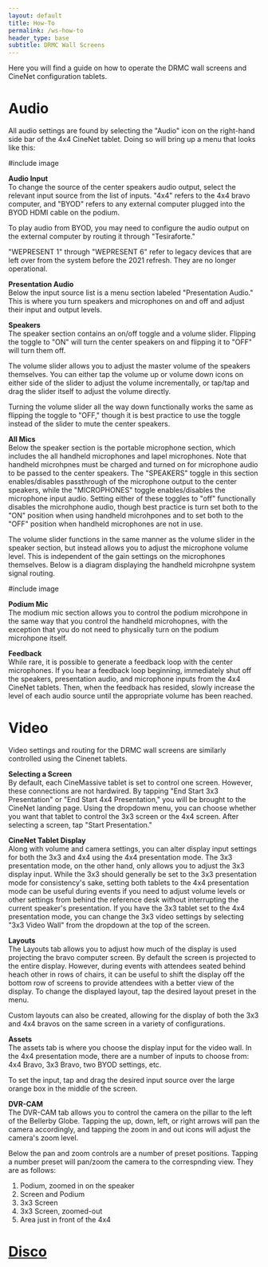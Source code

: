 ```yaml
---
layout: default
title: How-To
permalink: /ws-how-to
header_type: base
subtitle: DRMC Wall Screens
---
```


Here you will find a guide on how to operate the DRMC wall screens and CineNet configuration tablets.

# Audio

All audio settings are found by selecting the "Audio" icon on the right-hand side bar of the 4x4 CineNet tablet. Doing so will bring up a menu that looks like this: 

#include image

**Audio Input**\
To change the source of the center speakers audio output, select the relevant input source from the list of inputs. "4x4" refers to the 4x4 bravo computer, and "BYOD" refers to any external computer plugged into the BYOD HDMI cable on the podium. 

To play audio from BYOD, you may need to configure the audio output on the external computer by routing it through "Tesiraforte."

"WEPRESENT 1" through "WEPRESENT 6" refer to legacy devices that are left over from the system before the 2021 refresh. They are no longer operational.

**Presentation Audio**\
Below the input source list is a menu section labeled "Presentation Audio." This is where you turn speakers and microphones on and off and adjust their input and output levels.

**Speakers**\
The speaker section contains an on/off toggle and a volume slider. Flipping the toggle to "ON" will turn the center speakers on and flipping it to "OFF" will turn them off.

The volume slider allows you to adjust the master volume of the speakers themselves. You can either tap the volume up or volume down icons on either side of the slider to adjust the volume incrementally, or tap/tap and drag the slider itself to adjust the volume directly. 

Turning the volume slider all the way down functionally works the same as flipping the toggle to "OFF," though it is best practice to use the toggle instead of the slider to mute the center speakers.

**All Mics**\
Below the speaker section is the portable microphone section, which includes the all handheld microphones and lapel microphones. Note that handheld microhpnes must be charged and turned on for microphone audio to be passed to the center speakers. The "SPEAKERS" toggle in this section enables/disables passthrough of the microphone output to the center speakers, while the "MICROPHONES" toggle enables/disables the microphone input audio. Setting either of these toggles to "off" functionally disables the microhphone audio, though best practice is turn set both to the "ON" position when using handheld microhpones and to set both to the "OFF" position when handheld microphones are not in use.

The volume slider functions in the same manner as the volume slider in the speaker section, but instead allows you to adjust the microphone volume level. This is independent of the gain settings on the microphones themselves. Below is a diagram displaying the handheld microhpne system signal routing.

#include image

**Podium Mic**\
The modium mic section allows you to control the podium microhpone in the same way that you control the handheld microhopnes, with the exception that you do not need to physically turn on the podium microhpone itself. 

**Feedback**\
While rare, it is possible to generate a feedback loop with the center microphones. If you hear a feedback loop beginning, immediately shut off the speakers, presentation audio, and microphone inputs from the 4x4 CineNet tablets. Then, when the feedback has resided, slowly increase the level of each audio source until the appropriate volume has been reached.

# Video

Video settings and routing for the DRMC wall screens are similarly controlled using the Cinenet tablets.

**Selecting a Screen**\
By default, each CineMassive tablet is set to control one screen. However, these connections are not hardwired. By tapping "End Start 3x3 Presentation" or "End Start 4x4 Presentation," you will be brought to the CineNet landing page. Using the dropdown menu, you can choose whether you want that tablet to control the 3x3 screen or the 4x4 screen. After selecting a screen, tap "Start Presentation."

**CineNet Tablet Display**\
Along with volume and camera settings, you can alter display input settings for both the 3x3 and 4x4 using the 4x4 presentation mode. The 3x3 presentation mode, on the other hand, only allows you to adjust the 3x3 display input. While the 3x3 should generally be set to the 3x3 presentation mode for consistency's sake, setting both tablets to the 4x4 presentation mode can be useful during events if you need to adjust volume levels or other settings from behind the reference desk without interrupting the current speaker's presentation. If you have the 3x3 tablet set to the 4x4 presentation mode, you can change the 3x3 video settings by selecting "3x3 Video Wall" from the dropdown at the top of the screen.

**Layouts**\
The Layouts tab allows you to adjust how much of the display is used projecting the bravo computer screen. By default the screen is projected to the entire display. However, during events with attendees seated behind heach other in rows of chairs, it can be useful to shift the display off the bottom row of screens to provide attendees with a better view of the display. To change the displayed layout, tap the desired layout preset in the menu.

Custom layouts can also be created, allowing for the display of both the 3x3 and 4x4 bravos on the same screen in a variety of configurations.

**Assets**\
The assets tab is where you choose the display input for the video wall. In the 4x4 presentation mode, there are a number of inputs to choose from: 4x4 Bravo, 3x3 Bravo, two BYOD settings, etc.

To set the input, tap and drag the desired input source over the large orange box in the middle of the screen.

**DVR-CAM**\
The DVR-CAM tab allows you to control the camera on the pillar to the left of the Bellerby Globe. Tapping the up, down, left, or right arrows will pan the camera accordingly, and tapping the zoom in and out icons will adjust the camera's zoom level.

Below the pan and zoom controls are a number of preset positions. Tapping a number preset will pan/zoom the camera to the correspnding view. They are as follows:

1. Podium, zoomed in on the speaker
2. Screen and Podium
3. 3x3 Screen
4. 3x3 Screen, zoomed-out
5. Area just in front of the 4x4

# [Disco](https://www.youtube.com/watch?v=lqBhgEQ4LT0)